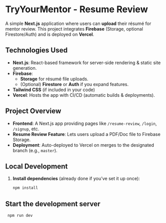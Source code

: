 # **TryYourMentor - Resume Review**

A simple **Next.js** application where users can **upload** their résumé for mentor review. This project integrates **Firebase** (Storage, optional Firestore/Auth) and is deployed on **Vercel**.

## **Technologies Used**

- **Next.js**: React-based framework for server-side rendering & static site generation.
- **Firebase**:
    - **Storage** for résumé file uploads.
    - (Optional) **Firestore** or **Auth** if you expand features.
- **Tailwind CSS** (if included in your code)
- **Vercel**: Hosts the app with CI/CD (automatic builds & deployments).

## **Project Overview**

- **Frontend**: A Next.js app providing pages like `/resume-review`, `/login`, `/signup`, etc.
- **Resume Review Feature**: Lets users upload a PDF/Doc file to Firebase Storage.
- **Deployment**: Auto-deployed to Vercel on merges to the designated branch (e.g., `master`).

## **Local Development**

1. **Install dependencies** (already done if you’ve set it up once):
   ```bash
   npm install

## **Start the development server**
   ```bash
    npm run dev

